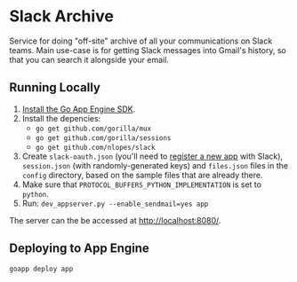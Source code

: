 # Slack Archive

Service for doing "off-site" archive of all your communications on Slack teams. Main use-case is for getting Slack messages into Gmail's history, so that you can search it alongside your email.

## Running Locally

  1. [Install the Go App Engine SDK](https://developers.google.com/appengine/downloads#Google_App_Engine_SDK_for_Go).
  2. Install the depencies:
     * `go get github.com/gorilla/mux`
     * `go get github.com/gorilla/sessions`
     * `go get github.com/nlopes/slack`
  3. Create `slack-oauth.json` (you'll need to [register a new app](https://api.slack.com/applications/new) with Slack), `session.json` (with randomly-generated keys) and `files.json` files in the `config` directory, based on the sample files that are already there.
  4. Make sure that `PROTOCOL_BUFFERS_PYTHON_IMPLEMENTATION` is set to `python`.
  5. Run: `dev_appserver.py --enable_sendmail=yes app`

The server can the be accessed at [http://localhost:8080/](http://localhost:8080/).

## Deploying to App Engine

```
goapp deploy app
```
